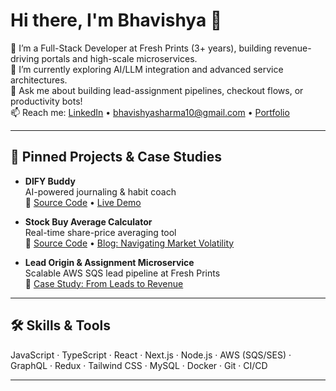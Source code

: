 # Hi there, I'm Bhavishya 👋

🔭 I’m a Full-Stack Developer at Fresh Prints (3+ years), building revenue-driving portals and high-scale microservices.  
🌱 I’m currently exploring AI/LLM integration and advanced service architectures.  
💬 Ask me about building lead-assignment pipelines, checkout flows, or productivity bots!  
📫 Reach me: [LinkedIn](https://linkedin.com/in/bhavishya10) • bhavishyasharma10@gmail.com • [Portfolio](https://bhavishyasharma10.github.io/Resume/)

---

## 📌 Pinned Projects & Case Studies

- **DIFY Buddy**  
  AI-powered journaling & habit coach  
  🔗 [Source Code](https://github.com/bhavishyasharma10/dify-buddy) • [Live Demo](https://dify-backend--lazyjournal-67b18.asia-east1.hosted.app/)

- **Stock Buy Average Calculator**  
  Real-time share-price averaging tool  
  🔗 [Source Code](https://github.com/bhavishyasharma10/stock-market-app) • [Blog: Navigating Market Volatility](https://www.linkedin.com/pulse/navigating-market-volatility-building-stock-buy-average-sharma-pxcac/)

- **Lead Origin & Assignment Microservice**  
  Scalable AWS SQS lead pipeline at Fresh Prints  
  🔗 [Case Study: From Leads to Revenue](https://www.linkedin.com/pulse/from-leads-revenue-building-system-drives-growth-bhavishya-sharma-0ob2c/)

---

## 🛠️ Skills & Tools

JavaScript · TypeScript · React · Next.js · Node.js · AWS (SQS/SES) · GraphQL · Redux · Tailwind CSS · MySQL · Docker · Git · CI/CD  

---

